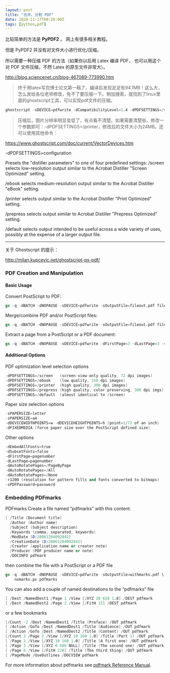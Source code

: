 ```yaml
---
layout: post
title: "合并、分割 PDF"
date: 2020-11-17T00:20:00Z
tags: [python,pdf]
---
```



比较简单的方法是 **PyPDF2** 。 网上有很多相关教程。

但是 PyPDF2 并没有对文件大小进行优化/压缩。 

所以需要一种压缩 PDF 的方法（如果你以后用 Latex 编译 PDF， 也可以用这个 对 PDF 文件压缩，不然 Latex 的原生文件非常大）。


<http://blog.sciencenet.cn/blog-467089-773990.htm>

> 终于用latex写完博士论文第一稿了，编译后发现足足有94.1MB！这么大，怎么发给各位老师修改，免不了要压缩一下。稍加搜索，就找到了linux里面的ghostscript工具，可以实现pdf文件的压缩。

```s
ghostscript -sDEVICE=pdfwrite -dCompatibilityLevel=1.4 -dPDFSETTINGS=/screen -dNOPAUSE -dQUIET -dBATCH -sOutputFile=output.pdf input.pdf
```

> 压缩后，图片分辨率明显变低了，有点看不清楚。如果需要清楚些，修改一个参数即可：-dPDFSETTINGS=/printer，修改后的文件大小为24MB。还可以使用其他命令：


<https://www.ghostscript.com/doc/current/VectorDevices.htm>

-dPDFSETTINGS=configuration

Presets the "distiller parameters" to one of four predefined settings:
/screen selects low-resolution output similar to the Acrobat Distiller "Screen Optimized" setting.

/ebook selects medium-resolution output similar to the Acrobat Distiller "eBook" setting.

/printer selects output similar to the Acrobat Distiller "Print Optimized" setting.

/prepress selects output similar to Acrobat Distiller "Prepress Optimized" setting.

/default selects output intended to be useful across a wide variety of uses, possibly at the expense of a larger output file.

---

关于 Ghostscript 的提示： 

<http://milan.kupcevic.net/ghostscript-ps-pdf/>

### PDF Creation and Manipulation
#### Basic Usage

Convert PostScript to PDF:
```s
gs -q -dBATCH -dNOPAUSE -sDEVICE=pdfwrite -sOutputFile=fileout.pdf filein.ps
```

Merge/combine PDF and/or PostScript files:
```s
gs -q -dBATCH -dNOPAUSE -sDEVICE=pdfwrite -sOutputFile=fileout.pdf filein.ps filein2.pdf
```

Extract a page from a PostScript or a PDF document:
```s
gs -q -dBATCH -dNOPAUSE -sDEVICE=pdfwrite -dFirstPage=3 -dLastPage=3 -sOutputFile=fileout.pdf filein.ps
```

#### Additional Options

PDF optimization level selection options
```s
-dPDFSETTINGS=/screen   (screen-view-only quality, 72 dpi images)
-dPDFSETTINGS=/ebook    (low quality, 150 dpi images)
-dPDFSETTINGS=/printer  (high quality, 300 dpi images)
-dPDFSETTINGS=/prepress (high quality, color preserving, 300 dpi imgs)
-dPDFSETTINGS=/default  (almost identical to /screen)
```

Paper size selection options
```s
-sPAPERSIZE=letter
-sPAPERSIZE=a4
-dDEVICEWIDTHPOINTS=w -dDEVICEHEIGHTPOINTS=h (point=1/72 of an inch)
-dFIXEDMEDIA (force paper size over the PostScript defined size)
```

Other options
```s
-dEmbedAllFonts=true
-dSubsetFonts=false
-dFirstPage=pagenumber
-dLastPage=pagenumber
-dAutoRotatePages=/PageByPage
-dAutoRotatePages=/All
-dAutoRotatePages=/None
-r1200 (resolution for pattern fills and fonts converted to bitmaps)
-sPDFPassword=password
```

### Embedding PDFmarks

PDFmarks
Create a file named “pdfmarks” with this content:
```s
[ /Title (Document title)
  /Author (Author name)
  /Subject (Subject description)
  /Keywords (comma, separated, keywords)
  /ModDate (D:20061204092842)
  /CreationDate (D:20061204092842)
  /Creator (application name or creator note)
  /Producer (PDF producer name or note)
  /DOCINFO pdfmark
```

then combine the file with a PostScript or a PDF file
```s
gs -q -dBATCH -dNOPAUSE -sDEVICE=pdfwrite -sOutputFile=withmarks.pdf \
    nomarks.ps pdfmarks
```

You can also add a couple of named destinations to the “pdfmarks” file
```s
[ /Dest /NamedDest1 /Page 1 /View [/XYZ 20 620 1.8] /DEST pdfmark
[ /Dest /NamedDest2 /Page 2 /View [/FitH 15] /DEST pdfmark
```

or a few bookmarks
```s
[/Count -2 /Dest /NamedDest1 /Title (Preface) /OUT pdfmark
[ /Action /GoTo /Dest /NamedDest1 /Title (Audience) /OUT pdfmark
[ /Action /GoTo /Dest /NamedDest2 /Title (Content) /OUT pdfmark
[/Count 3 /Page 2 /View [/XYZ 10 160 1.0] /Title (Part 1) /OUT pdfmark
[ /Page 2 /View [/XYZ 10 160 1.0] /Title (A first one) /OUT pdfmark
[ /Page 3 /View [/XYZ 0 500 NULL] /Title (The second one) /OUT pdfmark
[ /Page 6 /View [/FitH 220] /Title (The third thing) /OUT pdfmark
[ /PageMode /UseOutlines /DOCVIEW pdfmark
```

For more information about pdfmarks see [pdfmark Reference Manual](http://partners.adobe.com/public/developer/en/acrobat/sdk/pdf/pdf_creation_apis_and_specs/pdfmarkReference.pdf).

